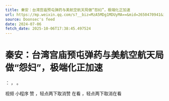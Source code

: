 ```yaml
---
title: 秦安：台湾宫庙预屯弹药与美航空航天局做“怨妇”，极端化正加速
url: https://mp.weixin.qq.com/s?__biz=MzA5MDg1MDUyMA==&mid=2650470941&idx=1&sn=ba4630e9605fa2c7564ea00a8b0dea21
source: Doonsec's feed
date: 2024-07-06
fetch_date: 2025-10-06T17:38:45.497524
---
```


# 秦安：台湾宫庙预屯弹药与美航空航天局做“怨妇”，极端化正加速

：
，
。

视频
小程序
赞
，轻点两下取消赞
在看
，轻点两下取消在看